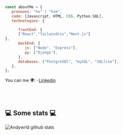 






```javascript
const aboutMe = {
   pronouns: "he" | "him",
   code: [Javascript, HTML, CSS, Python,SQL],
   technologies: {

      frontEnd: {
      ["React","Tailwindcss","Next.js"]
},
      backEnd: {
         js: ["Node", "Express"],
         py: ["Django"],
      },
      databases: ["PostgreSQl", "mySQL", "SQLlite"],
   },
};
```
You can me 🌍:
-[Linkedin](https://www.linkedin.com/in/andy-torres-9a1136259/)

</br></br>
<h2>💻 Some stats 💻</h2>

![Andywrld github stats](https://github-readme-stats.vercel.app/api?username=Andywrld&show_icons=true&title_color=fff&icon_color=79ff97&text_color=9f9f9f&bg_color=151515)

